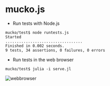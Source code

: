 mucko.js
========

* Run tests with Node.js
```
mucko/test$ node runtests.js
Started
..................................
Finished in 0.002 seconds.
9 tests, 34 assertions, 0 failures, 0 errors
```


* Run tests in the web browser
```
mucko/test$ julia -i serve.jl
```
![webbrowser](https://github.com/wookay/mucko/blob/master/docs/webbrowser.png?raw=true)

